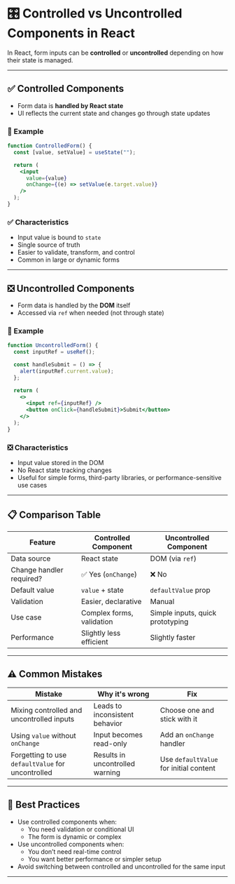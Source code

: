 
# 🎛️ Controlled vs Uncontrolled Components in React

In React, form inputs can be **controlled** or **uncontrolled** depending on how their state is managed.

---

## ✅ Controlled Components

- Form data is **handled by React state**
- UI reflects the current state and changes go through state updates

### 🔹 Example

```jsx
function ControlledForm() {
  const [value, setValue] = useState("");

  return (
    <input
      value={value}
      onChange={(e) => setValue(e.target.value)}
    />
  );
}
```

### ✅ Characteristics

- Input value is bound to `state`
- Single source of truth
- Easier to validate, transform, and control
- Common in large or dynamic forms

---

## ❎ Uncontrolled Components

- Form data is handled by the **DOM** itself
- Accessed via `ref` when needed (not through state)

### 🔹 Example

```jsx
function UncontrolledForm() {
  const inputRef = useRef();

  const handleSubmit = () => {
    alert(inputRef.current.value);
  };

  return (
    <>
      <input ref={inputRef} />
      <button onClick={handleSubmit}>Submit</button>
    </>
  );
}
```

### ❎ Characteristics

- Input value stored in the DOM
- No React state tracking changes
- Useful for simple forms, third-party libraries, or performance-sensitive use cases

---

## 📋 Comparison Table

| Feature                     | Controlled Component         | Uncontrolled Component        |
|----------------------------|------------------------------|-------------------------------|
| Data source                | React state                  | DOM (via `ref`)               |
| Change handler required?   | ✅ Yes (`onChange`)          | ❌ No                         |
| Default value              | `value` + state              | `defaultValue` prop           |
| Validation                 | Easier, declarative          | Manual                        |
| Use case                   | Complex forms, validation    | Simple inputs, quick prototyping |
| Performance                | Slightly less efficient      | Slightly faster               |

---

## ⚠️ Common Mistakes

| Mistake | Why it's wrong | Fix |
|--------|----------------|-----|
| Mixing controlled and uncontrolled inputs | Leads to inconsistent behavior | Choose one and stick with it |
| Using `value` without `onChange` | Input becomes read-only | Add an `onChange` handler |
| Forgetting to use `defaultValue` for uncontrolled | Results in uncontrolled warning | Use `defaultValue` for initial content |

---

## 🧠 Best Practices

- Use controlled components when:
  - You need validation or conditional UI
  - The form is dynamic or complex
- Use uncontrolled components when:
  - You don’t need real-time control
  - You want better performance or simpler setup
- Avoid switching between controlled and uncontrolled for the same input

---

